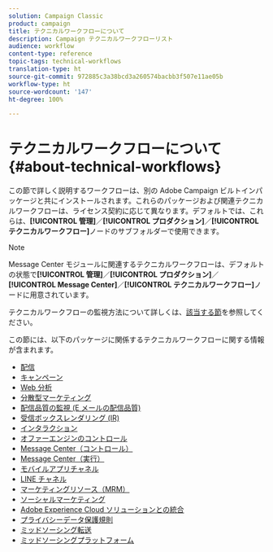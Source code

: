 ```yaml
---
solution: Campaign Classic
product: campaign
title: テクニカルワークフローについて
description: Campaign テクニカルワークフローリスト
audience: workflow
content-type: reference
topic-tags: technical-workflows
translation-type: ht
source-git-commit: 972885c3a38bcd3a260574bacbb3f507e11ae05b
workflow-type: ht
source-wordcount: '147'
ht-degree: 100%

---
```



# テクニカルワークフローについて{#about-technical-workflows}

この節で詳しく説明するワークフローは、別の Adobe Campaign ビルトインパッケージと共にインストールされます。これらのパッケージおよび関連テクニカルワークフローは、ライセンス契約に応じて異なります。デフォルトでは、これらは、**[!UICONTROL 管理]**／**[!UICONTROL プロダクション]**／**[!UICONTROL テクニカルワークフロー]**&#x200B;ノードのサブフォルダーで使用できます。

>[!NOTE]
>
>Message Center モジュールに関連するテクニカルワークフローは、デフォルトの状態で&#x200B;**[!UICONTROL 管理]**／**[!UICONTROL プロダクション]**／**[!UICONTROL Message Center]**／**[!UICONTROL テクニカルワークフロー]**&#x200B;ノードに用意されています。

テクニカルワークフローの監視方法について詳しくは、[該当する節](../../workflow/using/monitoring-technical-workflows.md)を参照してください。

この節には、以下のパッケージに関係するテクニカルワークフローに関する情報が含まれます。

* [配信](../../workflow/using/deliveries.md)
* [キャンペーン](../../workflow/using/campaign.md)
* [Web 分析](../../workflow/using/web-analytics.md)
* [分散型マーケティング](../../workflow/using/distributed-marketing.md)
* [配信品質の監視 (E メールの配信品質)](../../workflow/using/email-deliverability.md)
* [受信ボックスレンダリング (IR)](../../workflow/using/inbox-rendering.md)
* [インタラクション](../../workflow/using/interaction.md)
* [オファーエンジンのコントロール](../../workflow/using/control-of-offer-engine.md)
* [Message Center（コントロール）](../../workflow/using/message-center--control-.md)
* [Message Center（実行）](../../workflow/using/message-center--execution-.md)
* [モバイルアプリチャネル](../../workflow/using/mobile-app-channel.md)
* [LINE チャネル](../../workflow/using/line-channel.md)
* [マーケティングリソース（MRM）](../../workflow/using/marketing-resources--mrm-.md)
* [ソーシャルマーケティング](../../workflow/using/social-marketing.md)
* [Adobe Experience Cloud ソリューションとの統合](../../workflow/using/integrations-with-adobe-experience-cloud-solutions.md)
* [プライバシーデータ保護規則](../../workflow/using/general-data-protection-regulation--gdpr-.md)
* [ミッドソーシング転送](../../workflow/using/transfer-to-mid-sourcing.md)
* [ミッドソーシングプラットフォーム](../../workflow/using/mid-sourcing-platform.md)
